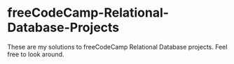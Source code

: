 # freeCodeCamp-Relational-Database-Projects
These are my solutions to freeCodeCamp Relational Database projects.
Feel free to look around.
